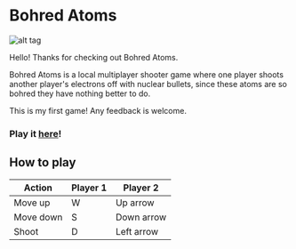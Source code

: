 # Bohred Atoms
![alt tag](https://github.com/uro98/BohredAtoms/blob/master/Screenshot_1.png)

Hello! Thanks for checking out Bohred Atoms.

Bohred Atoms is a local multiplayer shooter game where one player shoots another player's electrons off with nuclear bullets, since these atoms are so bohred they have nothing better to do.

This is my first game! Any feedback is welcome.

### Play it [here](https://uro.itch.io/bohred-atoms)!

## How to play
| Action    | Player 1 | Player 2   |
| --------- | -------- | ---------- |
| Move up   | W        | Up arrow   |
| Move down | S        | Down arrow |
| Shoot     | D        | Left arrow |

